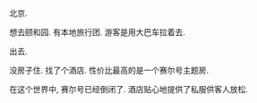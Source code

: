 北京.

想去颐和园. 有本地旅行团. 游客是用大巴车拉着去.

出去.

没房子住. 找了个酒店. 性价比最高的是一个赛尔号主题房.

在这个世界中, 赛尔号已经倒闭了. 酒店贴心地提供了私服供客人放松.
